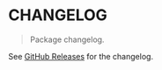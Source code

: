 # CHANGELOG

> Package changelog.

See [GitHub Releases](https://github.com/stdlib-js/array-base-accessor-getter/releases) for the changelog.